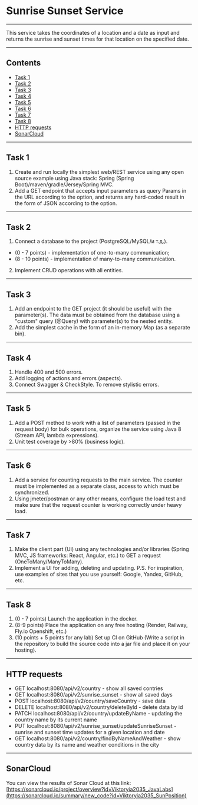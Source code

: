 # Sunrise Sunset Service

***
This service takes the coordinates of a location and a date as input and returns the sunrise and sunset times for that location on the specified date.
***
## Contents
- [Task 1](#task-1)
- [Task 2](#task-2)
- [Task 3](#task-3)
- [Task 4](#task-4)
- [Task 5](#task-5)
- [Task 6](#task-6)
- [Task 7](#task-7)
- [Task 8](#task-8)
- [HTTP requests](#HTTP-requests)
- [SonarCloud](#sonarCloud)
***

## Task 1
1. Create and run locally the simplest web/REST service using any open source example using Java stack: Spring (Spring Boot)/maven/gradle/Jersey/Spring MVC. 
2. Add a GET endpoint that accepts input parameters as query Params in the URL according to the option, and returns any hard-coded result in the form of JSON according to the option.
***

## Task 2
1. Connect a database to the project (PostgreSQL/MySQL/и т.д.).
- (0 - 7 points) - implementation of one-to-many communication;
- (8 - 10 points) - implementation of many-to-many communication.
2. Implement CRUD operations with all entities.
***

## Task 3
1. Add an endpoint to the GET project (it should be useful) with the parameter(s). The data must be obtained from the database using a "custom" query (@Query) with parameter(s) to the nested entity.
2. Add the simplest cache in the form of an in-memory Map (as a separate bin).
***

## Task 4
1. Handle 400 and 500 errors.
2. Add logging of actions and errors (aspects).
3. Connect Swagger & CheckStyle. To remove stylistic errors.
***

## Task 5
1. Add a POST method to work with a list of parameters (passed in the request body) for bulk operations, organize the service using Java 8 (Stream API, lambda expressions).
2. Unit test coverage by >80% (business logic).
***

## Task 6
1. Add a service for counting requests to the main service. The counter must be implemented as a separate class, access to which must be synchronized.
2. Using jmeter/postman or any other means, configure the load test and make sure that the request counter is working correctly under heavy load.
***

## Task 7
1. Make the client part (UI) using any technologies and/or libraries (Spring MVC, JS frameworks: React, Angular, etc.) to GET a request (OneToMany/ManyToMany).
2. Implement a UI for adding, deleting and updating.
P.S. For inspiration, use examples of sites that you use yourself: Google, Yandex, GitHub, etc.
***

## Task 8
1. (0 - 7 points) Launch the application in the docker.
2. (8-9 points) Place the application on any free hosting (Render, Railway, Fly.io Openshift, etc.)
3. (10 points + 5 points for any lab) Set up CI on GitHub (Write a script in the repository to build the source code into a jar file and place it on your hosting).
***

## HTTP requests
+ GET localhost:8080/api/v2/country - show all saved contries
+ GET localhost:8080/api/v2/sunrise_sunset - show all saved days
+ POST localhost:8080/api/v2/country/saveCountry - save data
+ DELETE localhost:8080/api/v2/country/deleteById - delete data by id
+ PATCH localhost:8080/api/v2/country/updateByName - updating the country name by its current name
+ PUT localhost:8080/api/v2/sunrise_sunset/updateSunriseSunset - sunrise and sunset time updates for a given location and date
+ GET localhost:8080/api/v2/country/findByNameAndWeather - show country data by its name and weather conditions in the city
***

## SonarCloud
You can view the results of Sonar Cloud at this link: [https://sonarcloud.io/project/overview?id=Viktoryia2035_JavaLabs](https://sonarcloud.io/summary/new_code?id=Viktoryia2035_SunPosition)
